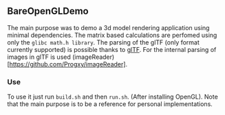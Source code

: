 ## BareOpenGLDemo
The main purpose was to demo a 3d model rendering application using minimal dependencies.
The matrix based calculations are perfomed using only the `glibc math.h library`.
The parsing of the glTF (only format currently supported) is possible thanks to [glTF](https://github.com/Progxy/glTF).
For the internal parsing of images in glTF is used (imageReader)[https://github.com/Progxy/imageReader].

### Use
To use it just run `build.sh` and then `run.sh`.
(After installing OpenGL).
Note that the main purpose is to be a reference for personal implementations.
